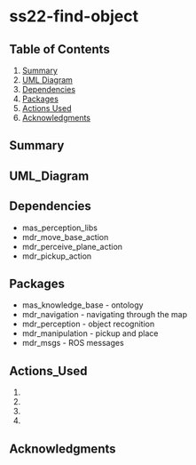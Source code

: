 # ss22-find-object
## Table of Contents
1. [Summary](Summary)
2. [UML Diagram](UML_Diagram)
3. [Dependencies](Dependencies)
4. [Packages](Packages)
5. [Actions Used](Actions_Used)
6. [Acknowledgments](Acknowledgments)

## Summary

## UML_Diagram

## Dependencies
* mas_perception_libs
* mdr_move_base_action
* mdr_perceive_plane_action
* mdr_pickup_action
## Packages
* mas_knowledge_base - ontology
* mdr_navigation - navigating through the map
* mdr_perception - object recognition
* mdr_manipulation - pickup and place
* mdr_msgs - ROS messages 

## Actions_Used
1. 
2.
3.
4.

## Acknowledgments
